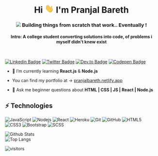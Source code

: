 <h1 align="center">Hi <img src="https://raw.githubusercontent.com/RidhikGovind/RidhikGovind/master/wave.gif" width="30px"> I'm Pranjal Bareth</h1>  
<h3 align="center"><img src="https://media.tenor.com/images/7e96d994f29b388f63f7aa77ff2bea78/tenor.gif" width="30px">  Building things from scratch that work.. Eventually !</h3>  
<h4 align="center">Intro: A college student converting solutions into code, of problems i myself didn't knew exist</h4></br>

[![Linkedin Badge](https://img.shields.io/badge/-LinkedIn-blue?style=flat-square&logo=Linkedin&logoColor=white&link=https://www.linkedin.com/in/pranjal-bareth/)](https://www.linkedin.com/in/pranjal-bareth/)
[![Twitter Badge](https://img.shields.io/badge/-Twitter-1da1f2?style=flat-square&logo=twitter&logoColor=white&link=https://twitter.com/pranjalbareth)](https://twitter.com/pranjalbareth)
[![Dev.to Badge](https://img.shields.io/badge/-Dev.to-black?style=flat-square&logo=Dev.to&logoColor=white&link=https://dev.to/pranjalbareth)](https://dev.to/pranjalbareth)
[![Codepen Badge](https://img.shields.io/badge/-Codepen-25272D?style=flat-square&logo=Codepen&logoColor=white&link=https://codepen.io/pranjalbareth)](https://codepen.io/pranjalbareth)

- 🌱 I’m currently learning **React.js** & **Node.js**

- You can find my portfolio at -> [pranjalbareth.netlify.app](https://pranjalbareth.netlify.app)

- 💬 Ask me beginner questions about **HTML | CSS | JS | React | Node.js**  

 ## ⚡ Technologies  
 
![JavaScript](https://img.shields.io/badge/-JavaScript-black?style=flat-square&logo=javascript)
![Nodejs](https://img.shields.io/badge/-Nodejs-black?style=flat-square&logo=Node.js)
![React](https://img.shields.io/badge/-React-black?style=flat-square&logo=react)
![Heroku](https://img.shields.io/badge/-Heroku-430098?style=flat-square&logo=heroku)
![Git](https://img.shields.io/badge/-Git-black?style=flat-square&logo=git)
![GitHub](https://img.shields.io/badge/-GitHub-181717?style=flat-square&logo=github)
![HTML5](https://img.shields.io/badge/-HTML5-E34F26?style=flat-square&logo=html5&logoColor=white)
![CSS3](https://img.shields.io/badge/-CSS3-1572B6?style=flat-square&logo=css3)
![Bootstrap](https://img.shields.io/badge/-Bootstrap-563D7C?style=flat-square&logo=bootstrap&logoColor=white)
![SCSS](https://img.shields.io/badge/-Sass-CF649A?style=flat-square&logo=sass&logoColor=white)
 
![Github Stats](https://github-readme-stats.vercel.app/api?username=pranjalbareth&count_private=true&show_icons=true&include_all_commits=true&theme=dark)  
![Top Langs](https://github-readme-stats.vercel.app/api/top-langs/?username=pranjalbareth&hide=TeX&layout=compact&theme=dark)
  
![visitors](https://visitor-badge.laobi.icu/badge?page_id=page.id)

